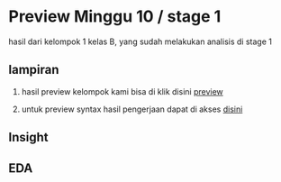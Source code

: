 # Preview Minggu 10 / stage 1
hasil dari kelompok 1 kelas B, yang sudah melakukan analisis di stage 1

## lampiran
1. hasil preview kelompok kami bisa di klik disini [preview](https://github.com/jundanaa/PROJECT_RAKAMIN.git)


2. untuk preview syntax hasil pengerjaan dapat di akses [disini](https://drive.google.com/drive/folders/12v_3eg92yPVeIXWiRP1pt1psMCT4Jpg3?usp=share_link)

## Insight


## EDA
